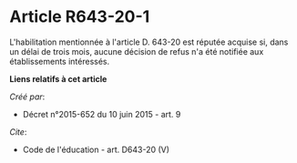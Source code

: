 # Article R643-20-1

L'habilitation mentionnée à l'article D. 643-20 est réputée acquise si, dans un délai de trois mois, aucune décision de refus
n'a été notifiée aux établissements intéressés.

**Liens relatifs à cet article**

_Créé par_:

  - Décret n°2015-652 du 10 juin 2015 - art. 9

_Cite_:

  - Code de l'éducation - art. D643-20 (V)
